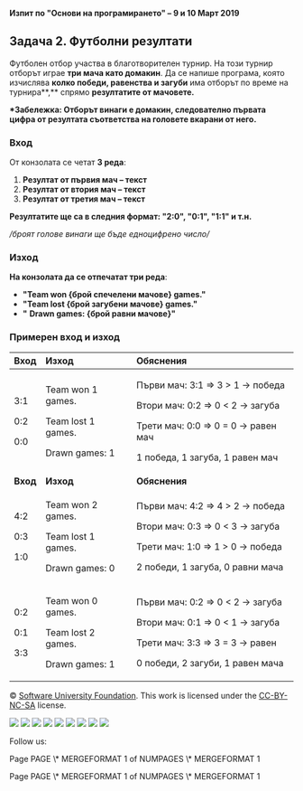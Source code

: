 ﻿
**Изпит по "Основи на програмирането" – 9 и 10 Март 2019**
## **Задача 2.  Футболни резултати**
Футболен отбор участва в благотворителен турнир. На този турнир отборът играе **три мача като домакин**. Да се напише програма, която изчислява **колко победи, равенства и загуби** има отборът по време на турнира**,** спрямо **резултатите от мачовете.**

**\*Забележка: Отборът винаги е домакин, следователно първата цифра от резултата съответства на головете вкарани от него.**
### **Вход**
От конзолата се четат **3 реда**:

1. **Резултат от първия мач – текст** 
1. **Резултат от втория мач – текст** 
1. **Резултат от третия мач – текст** 

**Резултатите ще са в следния формат: "2:0", "0:1", "1:1" и т.н.**

*/броят голове винаги ще бъде едноцифрено число/*
### **Изход**
**На конзолата да се отпечатат три реда**:

- **"Team won {брой спечелени мачове} games."**
- **"Team lost {брой загубени мачове} games."**
- **"** **Drawn games: {брой равни мачове}"**
### **Примерен вход и изход**

|**Вход**|**Изход**|**Обяснения**|
| :- | :- | :- |
|<p>3:1</p><p>0:2</p><p>0:0</p>|<p>Team won 1 games.</p><p>Team lost 1 games.</p><p>Drawn games: 1</p>|<p>Първи мач: 3:1 => 3 > 1 -> победа</p><p>Втори мач: 0:2 => 0 < 2 -> загуба</p><p>Трети мач: 0:0 => 0 = 0 -> равен мач</p><p>1 победа, 1 загуба, 1 равен мач</p>|
|**Вход**|**Изход**|**Обяснения** |
|<p>4:2</p><p>0:3</p><p>1:0</p>|<p>Team won 2 games.</p><p>Team lost 1 games.</p><p>Drawn games: 0</p>|<p>Първи мач: 4:2 => 4 > 2 -> победа</p><p>Втори мач: 0:3 => 0 < 3 -> загуба</p><p>Трети мач: 1:0 => 1 > 0 -> победа</p><p>2 победи, 1 загуба, 0 равни мача</p>|
|<p>0:2</p><p>0:1</p><p>3:3</p>|<p>Team won 0 games.</p><p>Team lost 2 games.</p><p>Drawn games: 1</p>|<p>Първи мач: 0:2 => 0 < 2 -> загуба</p><p>Втори мач: 0:1 => 0 < 1 -> загуба</p><p>Трети мач: 3:3 => 3 = 3 -> равен</p><p>0 победи, 2 загуби, 1 равен мача</p>|


© [Software University Foundation](http://softuni.foundation/). This work is licensed under the [CC-BY-NC-SA](http://creativecommons.org/licenses/by-nc-sa/4.0/) license.

![](02.%20Football%20Results.003.png)   ![](02.%20Football%20Results.003.png)   ![](02.%20Football%20Results.003.png)   ![](02.%20Football%20Results.003.png)   ![](02.%20Football%20Results.003.png)   ![](02.%20Football%20Results.003.png)   ![](02.%20Football%20Results.004.png)   ![](02.%20Football%20Results.003.png)   ![](02.%20Football%20Results.003.png)

Follow us:

Page  PAGE   \\* MERGEFORMAT 1 of  NUMPAGES   \\* MERGEFORMAT 1

Page  PAGE   \\* MERGEFORMAT 1 of  NUMPAGES   \\* MERGEFORMAT 1
